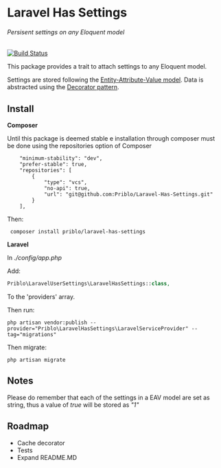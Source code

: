Laravel Has Settings
============
###### Persisent settings on any Eloquent model
[![Build Status](https://travis-ci.org/Priblo/Laravel-Has-Settings.svg?branch=master)](https://travis-ci.org/Priblo/Laravel-Has-Settings)


This package provides a trait to attach settings to any Eloquent model.

Settings are stored following the [Entity-Attribute-Value model](https://en.wikipedia.org/wiki/Entity%E2%80%93attribute%E2%80%93value_model). Data is abstracted using the [Decorator pattern](https://en.wikipedia.org/wiki/Decorator_pattern).

## Install

**Composer**

Until this package is deemed stable e installation through composer must be done using the repositories option of Composer

```
    "minimum-stability": "dev",
    "prefer-stable": true,
    "repositories": [
        {
            "type": "vcs",
            "no-api": true,
            "url": "git@github.com:Priblo/Laravel-Has-Settings.git"
        }
    ],
```

Then:

``` composer install priblo/laravel-has-settings```

**Laravel**

In *./config/app.php*

Add:

```php
Priblo\LaravelUserSettings\LaravelHasSettings::class,
```

To the 'providers' array.

Then run:

```
php artisan vendor:publish --provider="Priblo\LaravelHasSettings\LaravelServiceProvider" --tag="migrations"
```

Then migrate:

```
php artisan migrate
```

## Notes

Please do remember that each of the settings in a EAV model are set as string, thus a value of *true* will be stored as *"1"*

## Roadmap
* Cache decorator
* Tests
* Expand README.MD